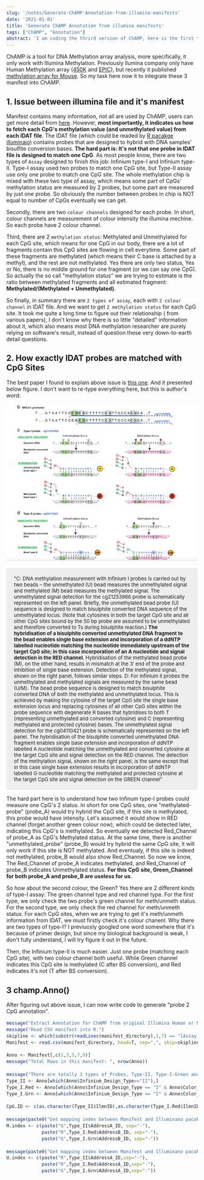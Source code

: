```yaml
---
slug: '/notes/Generate-ChAMP-Annotation-from-illumina-manifests'
date: '2021-01-01'
title: 'Generate ChAMP Annotation from illumina manifests'
tags: ["ChAMP", "Annotation"]
abstract: 'I am coding the thrird version of ChAMP, here is the first task I am encounter now. I need to convert the illumina CSV to ChAMP Annotation, previously I only use some random code to achive this, but this time I decided to form them into some script for future usage.'
---
```


ChAMP is a tool for DNA Methylation array analysis, more specifically, it only work with Illumina Methylation. Previously Ilumina company only have Human Methylation array ([450K](https://emea.support.illumina.com/downloads/infinium_humanmethylation450_product_files.html) and [EPIC](https://emea.support.illumina.com/downloads/infinium-methylationepic-v1-0-product-files.html)), but recently it published [methylation array for Mouse](https://emea.support.illumina.com/downloads/infinium-mouse-methylation-manifest-file-csv.html). So my task here now it to integrate these 3 manifest into ChAMP.

## 1. Issue between illumina file and it's manifest

Manifest contains many information, not all are used by ChAMP, users can get more detail from [here](https://emea.support.illumina.com/content/dam/illumina-support/documents/downloads/productfiles/methylationepic/infinium-methylationepic-manifest-column-headings.pdf). However, **most importantly, it indicates us how to fetch each CpG's methylation value (and unmethylated value) from each IDAT file**. The IDAT file (which could be readed by [R pacakge illuminaio](https://bioconductor.org/packages/release/bioc/html/illuminaio.html)) contains probes that are designed to hybrid with DNA samples' bisulfite conversion bases. **The hard part is: It's not that one probe in IDAT file is designed to match one CpG**. As most people know, there are two types of `Assay` designed to finish this job: Infinium type-I and Infinium type-II. Type-I assay used two probes to match one CpG site, but Type-II assay use only one probe to match one CpG site. The whole methylation chip is mixed with these two type of assay, which means some part of CpGs' methylation status are measured by 2 probes, but some part are measured by just one probe. So obviously the number between probes in chip is NOT equal to number of CpGs eventually we can get.

Secondly, there are two `colour channels` designed for each probe. In short, colour channels are measurement of colour intensity the illumina mechine. So each probe have 2 colour channel.

Third, there are 2 `methylation status`: Methylated and Unmethylated for each CpG site, which means for one CpG in our body, there are a lot of fragments contain this CpG sites are flowing in cell everytime. Some part of these fragments are methylated (which means their C base is attached by a methyl), and the rest are not methylated. Yes there are only two status, Yes or No, there is no middle ground for one fragment (or we can say one CpG). So actually the so call "methylation status" we are trying to estimate is the ratio between methylated fragments and all estimated fragment: **Methylated/(Methylated + Unmethylated)**.

So finally, in summary there are `2 types of assay`, each with `2 colour channel` in IDAT file. And we want to get `2 methylation status` for each CpG site. It took me quite a long time to figure out their relationship ( from various papers), I don't know why there is so little "detailed" information about it, which also means most DNA methylation researcher are purely relying on software's result, instead of question these very down-to-earth detail questions.

## 2. How exactly IDAT probes are matched with CpG Sites

The best paper I found to explain above issue is [this one](https://genomebiology.biomedcentral.com/articles/10.1186/s13059-016-1066-1). And it presented below figure. I don't want to re-type everything here, but this is author's word:

![ArrayDesign](figure1.png)


<div style="background-color: #eeeeee;padding: 20px; border-radius: 5px; font-size: 13px; margin-bottom: 10px;margin-top:10px">
"C: DNA methylation measurement with Infinium I probes is carried out by two beads – the unmethylated (U) bead measures the unmethylated signal and methylated (M) bead measures the methylated signal. The unmethylated signal detection for the cg21253966 probe is schematically represented on the left panel. Briefly, the unmethylated bead probe (U) sequence is designed to match bisulphite converted DNA sequence of the unmethylated locus. (Note that cytosines in both the target CpG site and all other CpG sites bound by the 50 bp probe are assumed to be unmethylated and therefore converted to Ts during bisulphite reaction.) <b>The hybridisation of a bisulphite converted unmethylated DNA fragment to the bead enables single base extension and incorporation of a ddNTP labelled nucleotide matching the nucleotide immediately upstream of the target CpG site; in this case incorporation of an A nucleotide and signal detection in the RED channel</b>. Hybridisation of the methylated bead probe (M), on the other hand, results in mismatch at the 3′ end of the probe and inhibition of single base extension. Detection of the methylated signal, shown on the right panel, follows similar steps. D: For Infinium II probes the unmethylated and methylated signals are measured by the same bead (U/M). The bead probe sequence is designed to match bisulphite converted DNA of both the methylated and unmethylated locus. This is achieved by making the cytosine of the target CpG site the single base extension locus and replacing cytosines of all other CpG sites within the probe sequence with degenerate R bases that hybridises to both T (representing unmethylated and converted cytosine) and C (representing methylated and protected cytosine) bases. The unmethylated signal detection for the cg04110421 probe is schematically represented on the left panel. The hybridisation of the bisulphite converted unmethylated DNA fragment enables single base extension and incorporation of ddNTP labelled A nucleotide matching the unmethylated and converted cytosine at the target CpG site and signal detection on the RED channel. The detection of the methylation signal, shown on the right panel, is the same except that in this case single base extension results in incorporation of ddNTP labelled G nucleotide matching the methylated and protected cytosine at the target CpG site and signal detection on the GREEN channel"
</div>

The hard part here is to understand how two Infinum type-I probes could measure one CpG's 2 status. In short for one CpG sites, one "methylated-probe" (probe\_A) would try hybrid the CpG site, if this site is methylated, this probe would have intensity. Let's assumed it would show in RED channel (forget another green colour now), which could be detected later, indicating this CpG's is methylated. So eventually we detected Red\_Channel of probe\_A as CpG's Methylated status. At the same time, there is another "unmethylated\_probe" (probe\_B) would try hybrid the same CpG site, it will only work if this site is NOT methylated. And eventualy, if this site is indeed not methylated, probe\_B would also show Red\_Channel. So now we know, The Red\_Channel of probe\_A indicates methylated, and Red\_Channel of probe\_B indicates Unmethylated status. **For this CpG site, Green\_Channel for both probe\_A and probe\_B are useless for us**.

So how about the second colour, the Green? Yes there are 2 different kinds of type-I assay: The green channel type and red channel type. For the first type, we only check the two probe's green channel for meth/unmeth status. For the second type, we only check the red channel for meth/unmeth status. For each CpG sites, when we are trying to get it's meth/unmeth information from IDAT, we must firstly check it's colour chanenl. Why there are two types of type-I? I previuosly googled one word somewhere that it's because of primer design, but since my biological background is weak, I don't fully understand, I will try figure it out in the future.

Then, the Infinium type-II is much easier. Just one probe (matching each CpG site), with two colour channel both useful. While Green channel indicates this CpG site is methylated (C after BS conversion), and Red indicates it's not (T after BS conversion).

## 3 champ.Anno()

After figuring out above issue, I can now write code to generate "probe 2 CpG annotation".

```r
message("Extract Annotation for ChAMP from original Illumina Human or Mouse Methylation Array")
message("Read CSV manifest into R.")
skipline <- which(substr(readLines(manifest_directory),1,7) == "[Assay]")
Manifest <- read.csv(manifest_directory, head=T, sep=",", skip=skipline, as.is=T)
    
Anno <- Manifest[,c(1,3,5,7,9)]
message("Total Rows in this manifest: ", nrow(Anno))
    
message("There are totally 3 types of Probes, Type-II, Type-I-Green and Type-I-Red")
Type_II <- Anno[which(Anno$Infinium_Design_Type=="II"),]
Type_I.Red <- Anno[which(Anno$Infinium_Design_Type == "I" & Anno$Color_Channel=="Red"),]
Type_I.Grn <- Anno[which(Anno$Infinium_Design_Type == "I" & Anno$Color_Channel=="Grn"),]
    
CpG.ID <- c(as.character(Type_II$IlmnID),as.character(Type_I.Red$IlmnID),as.character(Type_I.Grn$IlmnID))
    
message(paste0("Get mapping index between Manifest and Illuminano pacakge output to generate Methylated Signal"))
M.index <- c(paste("G",Type_II$AddressA_ID, sep="-"),
             paste("R",Type_I.Red$AddressB_ID, sep="-"),
             paste("G",Type_I.Grn$AddressB_ID, sep="-"))
    
message(paste0("Get mapping index between Manifest and Illuminano pacakge output to generate UnMethylated Signal"))
U.index <- c(paste("R",Type_II$AddressA_ID,sep="-"),
             paste("R",Type_I.Red$AddressA_ID,sep="-"),
             paste("G",Type_I.Grn$AddressA_ID,sep="-"))
```
